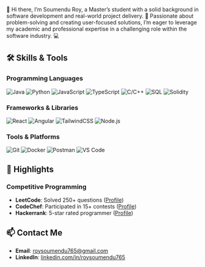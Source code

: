 👋 Hi there,
I’m Soumendu Roy, a Master’s student with a solid background in software development and real-world project delivery. 🚀 Passionate about problem-solving and creating user-focused solutions, I’m eager to leverage my academic and professional expertise in a challenging role within the software industry. 💻

## 🛠 Skills & Tools  
### Programming Languages  
![Java](https://img.shields.io/badge/-Java-blue?logo=java&logoColor=white)
![Python](https://img.shields.io/badge/-Python-yellow?logo=python&logoColor=white)
![JavaScript](https://img.shields.io/badge/-JavaScript-orange?logo=javascript&logoColor=white)
![TypeScript](https://img.shields.io/badge/-TypeScript-blue?logo=typescript&logoColor=white)
![C/C++](https://img.shields.io/badge/-C%2FC%2B%2B-red?logo=cplusplus&logoColor=white)
![SQL](https://img.shields.io/badge/-SQL-lightgrey?logo=postgresql&logoColor=blue)
![Solidity](https://img.shields.io/badge/-Solidity-black?logo=ethereum)

### Frameworks & Libraries  
![React](https://img.shields.io/badge/-React-blue?logo=react)
![Angular](https://img.shields.io/badge/-Angular-red?logo=angular&logoColor=white)
![TailwindCSS](https://img.shields.io/badge/-TailwindCSS-teal?logo=tailwind-css&logoColor=white)
![Node.js](https://img.shields.io/badge/-Node.js-green?logo=node.js&logoColor=white)

### Tools & Platforms  
![Git](https://img.shields.io/badge/-Git-red?logo=git&logoColor=white)
![Docker](https://img.shields.io/badge/-Docker-blue?logo=docker)
![Postman](https://img.shields.io/badge/-Postman-orange?logo=postman)
![VS Code](https://img.shields.io/badge/-VSCode-blue?logo=visualstudiocode)

## 🌟 Highlights  
### Competitive Programming  
- **LeetCode**: Solved 250+ questions ([Profile](https://leetcode.com/roysoumendu765))  
- **CodeChef**: Participated in 15+ contests ([Profile](https://codechef.com/users/roysoumendu765))  
- **Hackerrank**: 5-star rated programmer ([Profile](https://hackerrank.com/roysoumendu765))  

## 📫 Contact Me  
- **Email**: [roysoumendu765@gmail.com](mailto:roysoumendu765@gmail.com)  
- **LinkedIn**: [linkedin.com/in/roysoumendu765](https://linkedin.com/in/roysoumendu765)  

